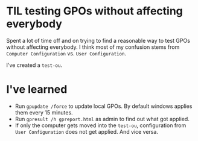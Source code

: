 # TIL testing GPOs without affecting everybody

Spent a lot of time off and on trying to find a reasonable way to test GPOs without affecting everybody. I think most of my confusion stems from `Computer Configuration` vs. `User Configuration`.

I've created a `test-ou`.

# I've learned

 * Run `gpupdate /force` to update local GPOs. By default windows applies them every 15 minutes.
 * Run `gpresult /h gpreport.html` as admin to find out what got applied.
 * If only the computer gets moved into the `test-ou`, configuration from `User Configuration` does not get applied. And vice versa.
